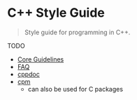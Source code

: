 # C++ Style Guide

> Style guide for programming in C++.


TODO


* [Core Guidelines](https://github.com/isocpp/CppCoreGuidelines)
* [FAQ](http://www.stroustrup.com/bs_faq2.html)
* [cppdoc](http://www.edparrish.net/common/cppdoc.html)
* [cpm](https://github.com/iauns/cpm)
  - can also be used for C packages
